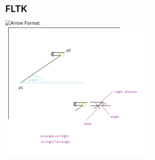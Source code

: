 # FLTK

![Arrow](FLTK/test/arrow.png)
Format: ![Alt Text](https://github.com/ktymicz/FLTK/blob/3c012d9d2192bb1770ee1664060e9cabe4fae751/test/arrow.png "Title")

